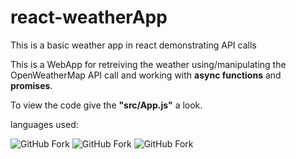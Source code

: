 # react-weatherApp
This is a basic weather app in react demonstrating API calls


This is a WebApp for retreiving the weather using/manipulating the OpenWeatherMap API call and working with <b>async functions</b> and <b>promises</b>.

To view the code give the <b>"src/App.js"</b> a look.

languages used:

![GitHub Fork](https://img.shields.io/badge/Code-JavaScript-yellow?logo=javascript&logoColor=yellow)
![GitHub Fork](https://img.shields.io/badge/Code-Html5-orange?logo=html5&logoColor=orange)
![GitHub Fork](https://img.shields.io/badge/Style-CSS-blue?logo=CSS3&logoColor=blue)
